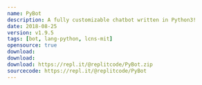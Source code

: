 ```yaml
---
name: PyBot
description: A fully customizable chatbot written in Python3!
date: 2018-08-25
version: v1.9.5
tags: [bot, lang-python, lcns-mit]
opensource: true
download: 
download: 
download: https://repl.it/@replitcode/PyBot.zip
sourcecode: https://repl.it/@replitcode/PyBot
---
```

